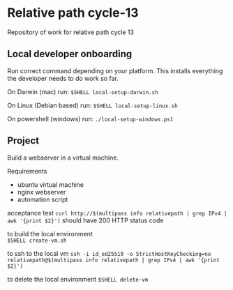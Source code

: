 # Relative path cycle-13

Repository of work for relative path cycle 13

## Local developer onboarding

Run correct command depending on your platform. 
This installs everything the developer needs to do work so far.

On Darwin (mac) run: 
`$SHELL local-setup-darwin.sh`

On Linux (Debian based) run:
`$SHELL local-setup-linux.sh`

On powershell (windows) run:
`./local-setup-windows.ps1`

## Project 
Build a webserver in a virtual machine.

Requirements
  * ubuntu virtual machine
  * nginx webserver
  * automation script

acceptance test
`curl http://$(multipass info relativepath | grep IPv4 | awk '{print $2}')`
should have 200 HTTP status code

to build the local environment  
`$SHELL create-vm.sh`

to ssh to the local vm
`ssh -i id_ed25519 -o StrictHostKeyChecking=no relativepath@$(multipass info relativepath | grep IPv4 | awk '{print $2}')`


to delete the local environment 
`$SHELL delete-vm`
